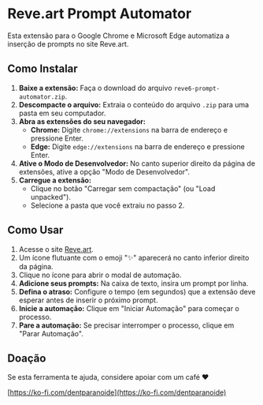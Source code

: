 # Reve.art Prompt Automator

Esta extensão para o Google Chrome e Microsoft Edge automatiza a inserção de prompts no site Reve.art.

## Como Instalar

1.  **Baixe a extensão:** Faça o download do arquivo `reve6-prompt-automator.zip`.
2.  **Descompacte o arquivo:** Extraia o conteúdo do arquivo `.zip` para uma pasta em seu computador.
3.  **Abra as extensões do seu navegador:**
    *   **Chrome:** Digite `chrome://extensions` na barra de endereço e pressione Enter.
    *   **Edge:** Digite `edge://extensions` na barra de endereço e pressione Enter.
4.  **Ative o Modo de Desenvolvedor:** No canto superior direito da página de extensões, ative a opção "Modo de Desenvolvedor".
5.  **Carregue a extensão:**
    *   Clique no botão "Carregar sem compactação" (ou "Load unpacked").
    *   Selecione a pasta que você extraiu no passo 2.

## Como Usar

1.  Acesse o site [Reve.art](https://preview.reve.art/app).
2.  Um ícone flutuante com o emoji "✨" aparecerá no canto inferior direito da página.
3.  Clique no ícone para abrir o modal de automação.
4.  **Adicione seus prompts:** Na caixa de texto, insira um prompt por linha.
5.  **Defina o atraso:** Configure o tempo (em segundos) que a extensão deve esperar antes de inserir o próximo prompt.
6.  **Inicie a automação:** Clique em "Iniciar Automação" para começar o processo.
7.  **Pare a automação:** Se precisar interromper o processo, clique em "Parar Automação".

## Doação

Se esta ferramenta te ajuda, considere apoiar com um café ❤️

[https://ko-fi.com/dentparanoide](https://ko-fi.com/dentparanoide)
